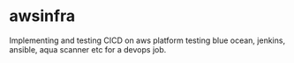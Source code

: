 # awsinfra
Implementing and testing CICD on aws platform
testing blue ocean, jenkins, ansible, aqua scanner etc for a devops job.
